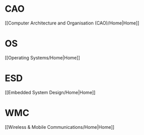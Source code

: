 # CAO
[[Computer Architecture and Organisation (CAO)/Home|Home]]

# OS
[[Operating Systems/Home|Home]]

# ESD
[[Embedded System Design/Home|Home]]

# WMC
[[Wireless & Mobile Communications/Home|Home]]
